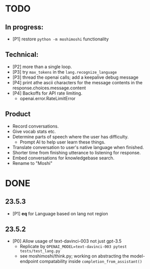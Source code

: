 # TODO

## In progress:
- [P1] restore `python -m moshimoshi` functionality

## Technical:
- [P2] more than a single loop.
- [P3] try `max_tokens` in the `lang.recognize_language`
- [P3] thread the openai calls; add a keepalive debug message
- [P4] print athe ascii characters for the message contents in the response.choices.message.content
- [P4] Backoffs for API rate limiting.
    - openai.error.RateLimitError

## Product
- Record conversations.
- Give vocab stats etc.
- Determine parts of speech where the user has difficulty.
  - Prompt AI to help user learn these things.
- Translate conversation to user's native language when finished.
- Shorter time from finishing utterance to listening for response.
- Embed conversations for knowledgebase search.
- Rename to "Moshi"

# DONE

## 23.5.3
- [P1] __eq__ for Language based on lang not region

## 23.5.2

- [P0] Allow usage of text-davinci-003 not just gpt-3.5
  - Replicate by `OPENAI_MODEL=text-davinci-003 pytest tests/test_lang.py`
  - see moshimoshi/think.py; working on abstracting the model-endpoint compatability inside `completion_from_assistant()`
